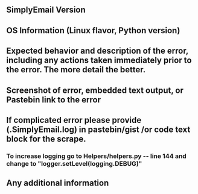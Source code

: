 ## SimplyEmail Version


## OS Information (Linux flavor, Python version)


## Expected behavior and description of the error, including any actions taken immediately prior to the error. The more detail the better.


## Screenshot of error, embedded text output, or Pastebin link to the error


## If complicated error please provide (.SimplyEmail.log) in pastebin/gist /or code text block for the scrape.
### To increase logging go to Helpers/helpers.py -- line 144 and change to "logger.setLevel(logging.DEBUG)"


## Any additional information